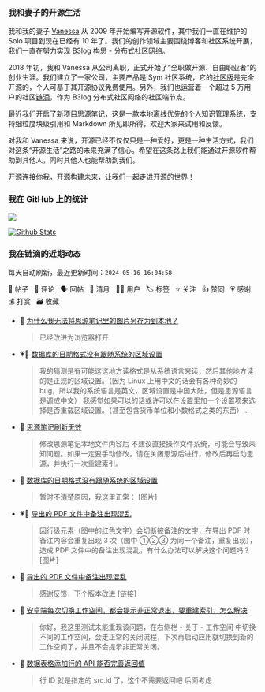### 我和妻子的开源生活

我和我的妻子 [Vanessa](https://github.com/Vanessa219) 从 2009 年开始编写开源软件，其中我们一直在维护的 Solo 项目到现在已经有 10 年了。我们的创作领域主要围绕博客和社区系统开展，我们一直在努力实现 [B3log 构思 - 分布式社区网络](https://ld246.com/article/1546941897596)。

2018 年初，我和 Vanessa 从公司离职，正式开始了“全职做开源、自由职业者”的创业生涯。我们建立了一家公司，主要产品是 Sym 社区系统，它的[社区版](https://github.com/88250/symphony)是完全开源的，个人可基于其开源协议免费使用。另外，我们也运营着一个超过 5 万用户的社区[链滴](https://ld246.com)，作为 B3log 分布式社区网络的社区端节点。

最近我们开启了新项目[思源笔记](https://github.com/siyuan-note/siyuan)，这是一款本地离线优先的个人知识管理系统，支持细粒度块级引用和 Markdown 所见即所得，欢迎大家来试用和反馈。

对我和 Vanessa 来说，开源已经不仅仅只是一种爱好，更是一种生活方式，我们对这条“开源生活”之路的未来充满了信心。希望在这条路上我们能通过开源软件帮助到其他人，同时其他人也能帮助到我们。

开源连接你我，开源构建未来，让我们一起走进开源的世界！

### 我在 GitHub 上的统计

<a title="Hits" target="_blank" href="https://github.com/88250/88250"><img src="https://hits.b3log.org/88250/88250.svg"></a>

[![Github Stats](https://github-readme-stats.vercel.app/api?username=88250&theme=tokyonight&show_icons=true)](https://github.com/88250)

<!--events start -->

### 我在链滴的近期动态

每天自动刷新，最近更新时间：`2024-05-16 16:04:58`

📝 帖子 &nbsp; 💬 评论 &nbsp; 🗣 回帖 &nbsp; 🌙 清月 &nbsp; 👨‍💻 用户 &nbsp; 🏷️ 标签 &nbsp; ⭐️ 关注 &nbsp; 👍 赞同 &nbsp; 💗 感谢 &nbsp; 💰 打赏 &nbsp; 🗃 收藏

* 💬 [为什么我无法将思源笔记里的图片另存为到本地？](https://ld246.com/article/1715604432709/comment/1715837308875#comments)

  > 已经改进为浏览器打开
* 💗💬 [数据库的日期格式没有跟随系统的区域设置](https://ld246.com/article/1715830666846/comment/1715832687735#comments)

  > 我的猜测是有可能这这地方读格式是从系统语言来读，然后其他地方读的是正规的区域设置。（因为 Linux 上用中文的话会有各种奇妙的 bug，所以我的系统语言是英文，区域设置是中国大陆，但是思源语言是调成中文） 我感觉如果可以的话或许可以在设置里加一个设置项来选择是否重载区域设置。（甚至包含货币单位和小数格式之类的东西）  ..
* 💬 [思源笔记刷新无效](https://ld246.com/article/1715830862691/comment/1715831138356#comments)

  > 修改思源笔记本地文件内容后 不建议直接操作文件系统，可能会导致未知问题。如果一定要手动修改，请在关闭思源后进行，修改后再启动思源，并执行一次重建索引。
* 💬 [数据库的日期格式没有跟随系统的区域设置](https://ld246.com/article/1715830666846/comment/1715830820750#comments)

  > 暂时不清楚原因，我这里正常： [图片]
* 💗📝 [导出的 PDF 文件中备注出现混乱](https://ld246.com/article/1715655960279)

  > 因行级元素（图中的红色文字）会切断被备注的文字，在导出 PDF 时备注内容会重复出现 3 次（图中 ①②③ 为同一个备注，重复出现），造成 PDF 文件中的备注出现混乱，有什么办法可以解决这个问题吗？ [图片]
* 💬 [导出的 PDF 文件中备注出现混乱](https://ld246.com/article/1715655960279/comment/1715830191786#comments)

  > 感谢反馈，下个版本改进 [链接]
* 💬 [安卓端每次切换工作空间，都会提示非正常退出，要重建索引，怎么解决](https://ld246.com/article/1715780357126/comment/1715827888726#comments)

  > 你好，我这里测试未能重现该问题，在右侧栏 - 关于 - 工作空间 中切换不同的工作空间，会走正常的关闭流程，下次再启动应用就切换到新的工作空间了，并且不会提示非正常关闭。
* 💬 [数据表格添加行的 API 能否完善返回值](https://ld246.com/article/1715778385221/comment/1715823452898#comments)

  > 行 ID 就是指定的 src.id 了，这个不需要返回吧 后面考虑


<!--events end -->
